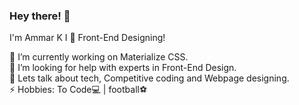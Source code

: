 ### Hey there! 👋                             
                
<!--
**Ammarkb/Ammarkb** is a ✨ _special_ ✨ repository because its `README.md` (this file) appears on your GitHub profile.-->

I'm Ammar K
I 💓 Front-End Designing!    

🔭 I’m currently working on Materialize CSS.                                                                                                    
🤔 I’m looking for help with experts in Front-End Design.                                                     
💬 Lets talk about tech, Competitive coding and Webpage designing.                                                                    
⚡ Hobbies: To Code💻 | football⚽
   
       


   
    
